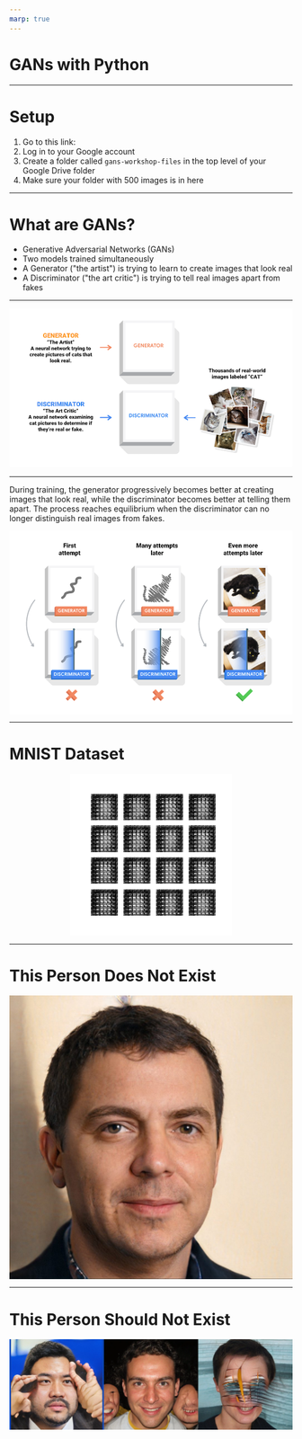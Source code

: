 ```yaml
---
marp: true
---
```


# GANs with Python

---

# Setup

1. Go to this link:
2. Log in to your Google account
3. Create a folder called `gans-workshop-files` in the top level of your Google Drive folder
4. Make sure your folder with 500 images is in here

---

# What are GANs?

- Generative Adversarial Networks (GANs)
- Two models trained simultaneously
- A Generator ("the artist") is trying to learn to create images that look real
- A Discriminator ("the art critic") is trying to tell real images apart from fakes

---

![bg](./presentation-images/generator-discriminator.png)

---

During training, the generator progressively becomes better at creating images that look real, while the discriminator becomes better at telling them apart. The process reaches equilibrium when the discriminator can no longer distinguish real images from fakes.


<style>
img[alt~="center"] {
  display: block;
  margin: 0 auto;
}
</style>

![w:640 center](./presentation-images/gan-progress.png)


---

# MNIST Dataset

![w:500 center](./presentation-images/mnist.gif)

---

# This Person Does Not Exist

![w:500 center](./presentation-images/doesnt-exist.jpg)

---

# This Person Should Not Exist

![h:350 center](./presentation-images/should-not-exist.png)